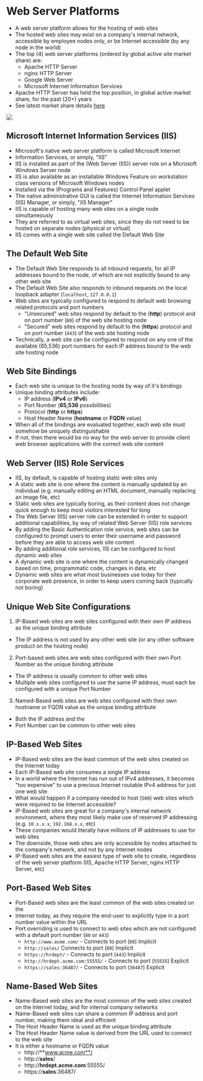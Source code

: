 # Web Server Platforms

- A web server platform allows for the hosting of web sites
- The hosted web sites may exist on a company's internal network, accessible by
  employee nodes only, or be Internet accessible (by any node in the world)
- The top (4) web server platforms (ordered by global active site market share)
  are:
  - Apache HTTP Server
  - nginx HTTP Server
  - Google Web Server
  - Microsoft Internet Information Services
- Apache HTTP Server has held the top position, in global active market share,
  for the past (20+) years
- See latest market share details
  [here](http://news.netcraft.com/archives/category/web-server-survey)

![](../../res/7/1.img-1.webp)

## Microsoft Internet Information Services (IIS)

- Microsoft's native web server platform is called Microsoft Internet
- Information Services, or simply, "IIS"
- IIS is installed as part of the (Web Server (IIS)) server role on a Microsoft
  Windows Server node
- IIS is also available as an installable Windows Feature on workstation class
  versions of Microsoft Windows nodes
- Installed via the (Programs and Features) Control Panel applet
- The native administrative GUI is called the Internet Information Services
  (IIS) Manager, or simply, "IIS Manager"
- IIS is capable of hosting many web sites on a single node simultaneously
- They are referred to as virtual web sites, since they do not need to be hosted
  on separate nodes (physical or virtual)
- IIS comes with a single web site called the Default Web Site

## The Default Web Site

- The Default Web Site responds to all inbound requests, for all IP addresses
  bound to the node, of which are not explicitly bound to any other web site
- The Default Web Site also responds to inbound requests on the local loopback
  adapter (`localhost`, `127.0.0.1`)
- Web sites are typically configured to respond to default web browsing related
  protocols and port numbers
  - "Unsecured" web sites respond by default to the (**http**) protocol and on
    port number (`80`) of the web site hosting node
  - "Secured" web sites respond by default to the (**https**) protocol and on
    port number (`443`) of the web site hosting node
- Technically, a web site can be configured to respond on any one of the
  available (65,536) port numbers for each IP address bound to the web site
  hosting node

## Web Site Bindings

- Each web site is unique to the hosting node by way of it's bindings
- Unique binding attributes include:
  - IP address (**IPv4** or **IPv6**)
  - Port Number (**65,536** possibilities)
  - Protocol (**http** or **https**)
  - Host Header Name (**hostname** or **FQDN** value)
- When all of the bindings are evaluated together, each web site must somehow be
  uniquely distinguishable
- If not, then there would be no way for the web server to provide client web
  browser applications with the correct web site content

## Web Server (IIS) Role Services

- IIS, by default, is capable of hosting static web sites only
- A static web site is one where the content is manually updated by an
  individual (e.g. manually editing an HTML document, manually replacing an
  image file, etc)
- Static web sites are typically boring, as their content does not change quick
  enough to keep most visitors interested for long
- The Web Server (IIS) server role can be extended in order to support
  additional capabilities, by way of related Web Server (IIS) role services
- By adding the Basic Authentication role service, web sites can be configured
  to prompt users to enter their username and password before they are able to
  access web site content
- By adding additional role services, IIS can be configured to host dynamic web
  sites
- A dynamic web site is one where the content is dynamically changed based on
  time, programmatic code, changes in data, etc
- Dynamic web sites are what most businesses use today for their corporate web
  presence, in order to keep users coming back (typically not boring)

## Unique Web Site Configurations

1. IP-Based web sites are web sites configured with their own IP address as the
   unique binding attribute

- The IP address is not used by any other web site (or any other software
  product on the hosting node)

2. Port-based web sites are web sites configured with their own Port Number as
   the unique binding attribute

- The IP address is usually common to other web sites
- Multiple web sites configured to use the same IP address, must each be
  configured with a unique Port Number

3. Named-Based web sites are web sites configured with their own hostname or
   FQDN value as the unique binding attribute

- Both the IP address and the
- Port Number can be common to other web sites

## IP-Based Web Sites

- IP-Based web sites are the least common of the web sites created on the
  Internet today
- Each IP-Based web site consumes a single IP address
- In a world where the Internet has run out of IPv4 addresses, it becomes "too
  expensive" to use a precious Internet routable IPv4 address for just one web
  site
- What would happen if a company needed to host (`500`) web sites which were
  required to be Internet accessible?
- IP-Based web sites are great for a company's internal network environment,
  where they most likely make use of reserved IP addressing (e.g. `10.x.x.x`,
  `192.168.x.x`, etc)
- These companies would literally have millions of IP addresses to use for web
  sites
- The downside, those web sites are only accessible by nodes attached to the
  company's network, and not by any Internet nodes
- IP-Based web sites are the easiest type of web site to create, regardless of
  the web server platform (IIS, Apache HTTP Server, nginx HTTP Server, etc)

## Port-Based Web Sites

- Port-Based web sites are the least common of the web sites created on the
- Internet today, as they require the end-user to explicitly type in a port
  number value within the URL
- Port overriding is used to connect to web sites which are not configured with
  a default port number (`80` or `443`)
  - `http://www.acme.com/` - Connects to port (`80`) Implicit
  - `http://sales/` Connects to port (`80`) Implicit
  - `https://hrdept/` - Connects to port (`443`) Implicit
  - `http://hrdept.acme.com:55555/` - Connects to port (`55555`) Explicit
  - `https://sales:36487/` - Connects to port (`36487`) Explicit

## Name-Based Web Sites

- Name-Based web sites are the most common of the web sites created on the
  Internet today, and for internal company networks
- Name-Based web sites can share a common IP address and port number, making
  them ideal and efficient
- The Host Header Name is used as the unique binding attribute
- The Host Header Name value is derived from the URL used to connect to the web
  site
- It is either a hostname or FQDN value
  - http://**www.acme.com**/
  - http://**sales**/
  - http://**hrdept.acme.com**:55555/
  - https://**sales**:36487/
